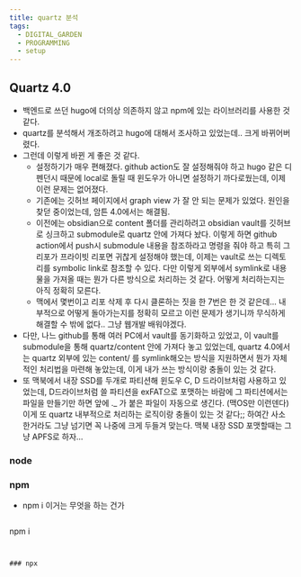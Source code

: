 ```yaml
---
title: quartz 분석
tags:
  - DIGITAL_GARDEN
  - PROGRAMMING
  - setup
---
```

## Quartz 4.0
- 백엔드로 쓰던 hugo에 더의상 의존하지 않고 npm에 있는 라이브러리를 사용한 것 같다.
- quartz를 분석해서 개조하려고 hugo에 대해서 조사하고 있었는데.. 크게 바뀌어버렸다.
- 그런데 이렇게 바뀐 게 좋은 것 같다.
	- 설정하기가 매우 편해졌다. github action도 잘 설정해줘야 하고 hugo 같은 디펜던시 때문에 local로 돌릴 때 윈도우가 아니면 설정하기 까다로웠는데, 이제 이런 문제는 없어졌다.
	- 기존에는 깃허브 페이지에서 graph view 가 잘 안 되는 문제가 있었다. 원인을 찾덛 중이었는데, 암튼 4.0에서는 해결됨.
	- 이전에는 obsidian으로 content 폴더를 관리하려고 obsidian vault를 깃허브로 싱크하고 submodule로 quartz 안에 가져다 놨다. 이렇게 하면 github action에서 push시 submodule 내용을 참조하라고 명령을 줘야 하고 특히 그 리포가 프라이빗 리포면 귀찮게 설정해야 했는데, 이제는 vault로 쓰는 디렉토리를 symbolic link로 참조할 수 있다. 다만 이렇게 외부에서 symlink로 내용물을 가져올 때는 뭔가 다른 방식으로 처리하는 것 같다. 어떻게 처리하는지는 아직 정확히 모른다.
	- 맥에서 몇번이고 리포 삭제 후 다시 클론하는 짓을 한 7번은 한 것 같은데... 내부적으로 어떻게 돌아가는지를 정확히 모르고 이런 문제가 생기니까 무식하게 해결할 수 밖에 없다.. 그냥 웹개발 배워야겠다. 
- 다만, 나느 github를 통해 여러 PC에서 vault를 동기화하고 있었고, 이 vault를 submodule을 통해 quartz/content 안에 가져다 놓고 있었는데, quartz 4.0에서는 quartz 외부에 있는 content/ 를 symlink해오는 방식을 지원하면서 뭔가 자체적인 처리법을 마련해 놓았는데, 이게 내가 쓰는 방식이랑 충돌이 있는 것 같다.
- 또 맥북에서 내장 SSD를 두개로 파티션해 윈도우 C, D 드라이브처럼 사용하고 있었는데, D드라이브처럼 쓸 파티션을 exFAT으로 포맷하는 바람에 그 파티션에서는 파일을 만들기만 하면 앞에 ._ 가 붙은 파일이 자동으로 생긴다. (맥OS만 이런덴다) 이게 또 quartz 내부적으로 처리하는 로직이랑 충돌이 있는 것 같다;; 하여간 사소한거라도 그냥 넘기면 꼭 나중에 크게 두들겨 맞는다.  맥북 내장 SSD 포맷할때는 그냥 APFS로 하자...


### node
### npm

- npm i 이거는 무엇을 하는 건가
	``` bash
npm i	
```


### npx

